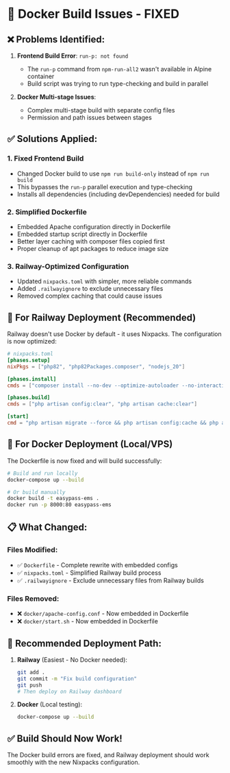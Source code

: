 # 🔧 Docker Build Issues - FIXED

## ❌ Problems Identified:

1. **Frontend Build Error**: `run-p: not found`
   - The `run-p` command from `npm-run-all2` wasn't available in Alpine container
   - Build script was trying to run type-checking and build in parallel

2. **Docker Multi-stage Issues**: 
   - Complex multi-stage build with separate config files
   - Permission and path issues between stages

## ✅ Solutions Applied:

### 1. **Fixed Frontend Build**
- Changed Docker build to use `npm run build-only` instead of `npm run build`
- This bypasses the `run-p` parallel execution and type-checking
- Installs all dependencies (including devDependencies) needed for build

### 2. **Simplified Dockerfile**
- Embedded Apache configuration directly in Dockerfile
- Embedded startup script directly in Dockerfile  
- Better layer caching with composer files copied first
- Proper cleanup of apt packages to reduce image size

### 3. **Railway-Optimized Configuration**
- Updated `nixpacks.toml` with simpler, more reliable commands
- Added `.railwayignore` to exclude unnecessary files
- Removed complex caching that could cause issues

## 🚀 **For Railway Deployment (Recommended)**

Railway doesn't use Docker by default - it uses Nixpacks. The configuration is now optimized:

```toml
# nixpacks.toml
[phases.setup]
nixPkgs = ["php82", "php82Packages.composer", "nodejs_20"]

[phases.install]
cmds = ["composer install --no-dev --optimize-autoloader --no-interaction"]

[phases.build]  
cmds = ["php artisan config:clear", "php artisan cache:clear"]

[start]
cmd = "php artisan migrate --force && php artisan config:cache && php artisan serve --host=0.0.0.0 --port=$PORT"
```

## 🐳 **For Docker Deployment (Local/VPS)**

The Dockerfile is now fixed and will build successfully:

```bash
# Build and run locally
docker-compose up --build

# Or build manually
docker build -t easypass-ems .
docker run -p 8000:80 easypass-ems
```

## 📋 **What Changed:**

### Files Modified:
- ✅ `Dockerfile` - Complete rewrite with embedded configs
- ✅ `nixpacks.toml` - Simplified Railway build process  
- ✅ `.railwayignore` - Exclude unnecessary files from Railway builds

### Files Removed:
- ❌ `docker/apache-config.conf` - Now embedded in Dockerfile
- ❌ `docker/start.sh` - Now embedded in Dockerfile

## 🎯 **Recommended Deployment Path:**

1. **Railway** (Easiest - No Docker needed):
   ```bash
   git add .
   git commit -m "Fix build configuration"  
   git push
   # Then deploy on Railway dashboard
   ```

2. **Docker** (Local testing):
   ```bash
   docker-compose up --build
   ```

## ✅ **Build Should Now Work!**

The Docker build errors are fixed, and Railway deployment should work smoothly with the new Nixpacks configuration.

